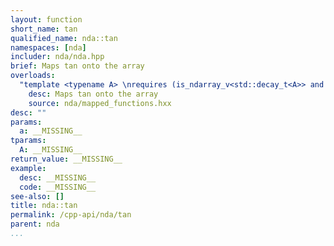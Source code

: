 ```yaml
---
layout: function
short_name: tan
qualified_name: nda::tan
namespaces: [nda]
includer: nda/nda.hpp
brief: Maps tan onto the array
overloads:
  "template <typename A> \nrequires (is_ndarray_v<std::decay_t<A>> and (get_algebra<std::decay_t<A>> != 'M')) \n\nauto tan(A && a)":
    desc: Maps tan onto the array
    source: nda/mapped_functions.hxx
desc: ""
params:
  a: __MISSING__
tparams:
  A: __MISSING__
return_value: __MISSING__
example:
  desc: __MISSING__
  code: __MISSING__
see-also: []
title: nda::tan
permalink: /cpp-api/nda/tan
parent: nda
...
```


